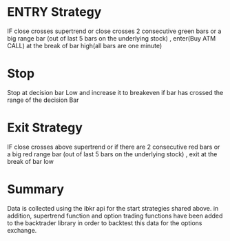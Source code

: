 # ENTRY Strategy
IF close crosses supertrend or close crosses 2 consecutive green bars or a big range bar (out of last 5 bars on the underlying stock) , enter(Buy ATM CALL) at the break of bar high(all bars are one minute)
# Stop
Stop at decision bar Low and increase it to breakeven if bar has crossed the range of the decision Bar



# Exit Strategy
IF close crosses above supertrend or if there are 2 consecutive red bars or a big red range bar (out of last 5 bars on the underlying stock) , exit at the break of bar low

# Summary

Data is collected using the ibkr api for the start strategies shared above. in addition, supertrend function and option trading functions have been added to the backtrader library in order to backtest this data for the options exchange.